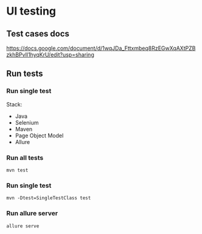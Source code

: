 # UI testing

## Test cases docs
https://docs.google.com/document/d/1wqJDa_Fttxmbeq8RzEGwXqAXtPZBzkhBPvlI1hyqKrU/edit?usp=sharing

## Run tests
### Run single test
Stack:
- Java
- Selenium
- Maven
- Page Object Model
- Allure


### Run all tests
    mvn test

### Run single test
    mvn -Dtest=SingleTestClass test

### Run allure server
    allure serve